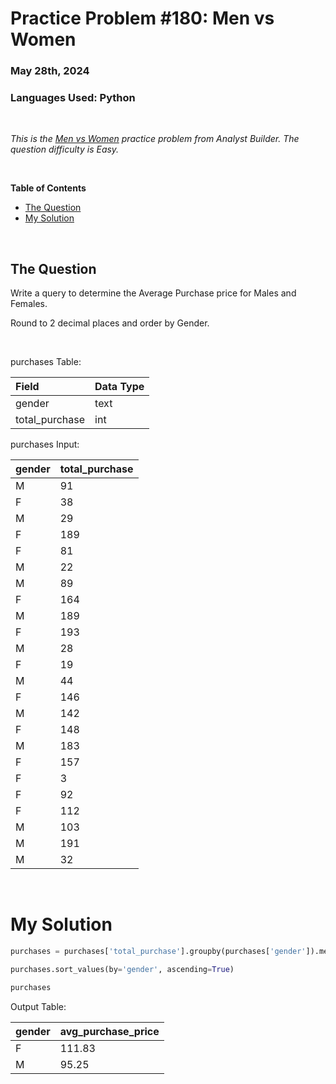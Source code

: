 # **Practice Problem #180: Men vs Women**
### May 28th, 2024
### Languages Used: Python

<br>

*This is the [Men vs Women](https://www.analystbuilder.com/questions/men-vs-women-pKYDQ) practice problem from Analyst Builder. The question difficulty is Easy.*

<br>

**Table of Contents**

-   [The Question](#the-question)
-   [My Solution](#my-solution)
  
<br>

## The Question

Write a query to determine the Average Purchase price for Males and Females.

Round to 2 decimal places and order by Gender.

<br>

purchases Table:

| Field          | Data Type |
| :------------- | :-------- |
| gender         | text      |
| total_purchase | int       |

purchases Input:

| gender | total_purchase |
| :----- | :------------- |
| M      | 91             |
| F      | 38             |
| M      | 29             |
| F      | 189            |
| F      | 81             |
| M      | 22             |
| M      | 89             |
| F      | 164            |
| M      | 189            |
| F      | 193            |
| M      | 28             |
| F      | 19             |
| M      | 44             |
| F      | 146            |
| M      | 142            |
| F      | 148            |
| M      | 183            |
| F      | 157            |
| F      | 3              |
| F      | 92             |
| F      | 112            |
| M      | 103            |
| M      | 191            |
| M      | 32             |

<br>

# My Solution

``` Python
purchases = purchases['total_purchase'].groupby(purchases['gender']).mean().round(2).reset_index(name='avg_purchase_price')

purchases.sort_values(by='gender', ascending=True)

purchases
```

Output Table:

| gender | avg_purchase_price |
| :----- | :----------------- |
| F      | 111.83             |
| M      | 95.25              |
